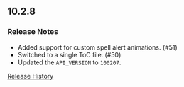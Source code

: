 ## 10.2.8

### Release Notes

- Added support for custom spell alert animations. (#51)
- Switched to a single ToC file. (#50)
- Updated the `API_VERSION` to `100207`.

[Release History](https://github.com/SFX-WoW/Masque_LiteStep/wiki/History)
